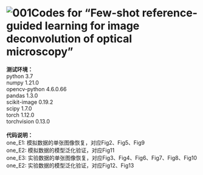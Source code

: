 ![001](https://github.com/user-attachments/assets/b7a01505-3e7f-4d64-96b3-3cb366eb3b48)**Codes for “Few-shot reference-guided learning for image deconvolution of optical microscopy”**
============
**测试环境：**<br>
python                   3.7<br>
numpy                   1.21.0<br>
opencv-python           4.6.0.66<br>
pandas                  1.3.0<br>
scikit-image            0.19.2<br>
scipy                   1.7.0<br>
torch                   1.12.0<br>
torchvision             0.13.0<br>
<br>
**代码说明：**<br>
one_E1: 模拟数据的单张图像恢复，对应Fig2、Fig5、Fig9<br>
one_E2: 模拟数据的模型泛化验证，对应Fig11<br>
one_E3: 实验数据的单张图像恢复，对应Fig3、Fig4、Fig6、Fig7、Fig8、Fig10<br>
one_E2: 实验数据的模型泛化验证，对应Fig12、Fig13<br>
<br>

